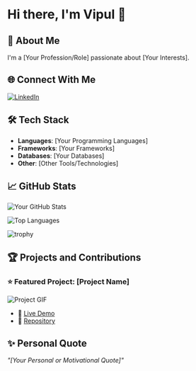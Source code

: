 # Hi there, I'm Vipul 👋

## 🚀 About Me
I'm a [Your Profession/Role] passionate about [Your Interests].


## 🌐 Connect With Me
[![LinkedIn](https://img.shields.io/badge/-LinkedIn-blue)](https://www.linkedin.com/in/vipul-more-b0b9a8265/)

## 🛠️ Tech Stack
- **Languages**: [Your Programming Languages]
- **Frameworks**: [Your Frameworks]
- **Databases**: [Your Databases]
- **Other**: [Other Tools/Technologies]

## 📈 GitHub Stats
![Your GitHub Stats](https://github-readme-stats.vercel.app/api?username=VipulMore11&show_icons=true&theme=radical)

![Top Languages](https://github-readme-stats.vercel.app/api/top-langs/?username=VipulMore11&layout=compact&theme=radical)

![trophy](https://github-profile-trophy.vercel.app/?username=VipulMore11&theme=dracula)

## 🏆 Projects and Contributions
### ⭐ Featured Project: [Project Name]
![Project GIF](https://link-to-demo.gif)
- 🔗 [Live Demo](#)
- 📝 [Repository](#)

## ✨ Personal Quote
_"[Your Personal or Motivational Quote]"_

